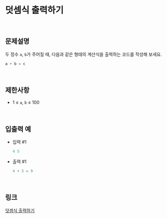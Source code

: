 # 덧셈식 출력하기

<br>

## 문제설명
두 정수 `a`, `b`가 주어질 때, 다음과 같은 형태의 계산식을 출력하는 코드를 작성해 보세요.

```java
a + b = c
```

<br>

## 제한사항
- 1 ≤ `a`, `b` ≤ 100

<br>

## 입출력 예
- 입력 #1
    ```java
    4 5
    ```

- 출력 #1
    ```java
    4 + 5 = 9
    ```

<br>

## 링크
[덧셈식 출력하기](https://school.programmers.co.kr/learn/courses/30/lessons/181947)
